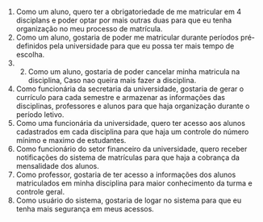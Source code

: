 1. Como um aluno, quero ter a obrigatoriedade de me matricular em 4 disciplans e poder optar por mais outras duas para que eu tenha organização no meu processo de matrícula.
2. Como um aluno, gostaria de poder me matricular durante períodos pré-definidos pela universidade para que eu possa ter mais tempo de escolha.
3. 2. Como um aluno, gostaria de poder cancelar minha matricula na disciplina, Caso nao queira mais fazer a disciplina.
4. Como funcionária da secretaria da universidade, gostaria de gerar o currículo para cada semestre e armazenar as informações das disciplinas, professores e alunos para que haja organização durante o período letivo.
5. Como uma funcionária da universidade, quero ter acesso aos alunos cadastrados em cada disciplina para que haja um controle do número mínimo e maximo de estudantes.
6. Como funcionário do setor financeiro da universidade, quero receber notificações do sistema de matrículas para que haja a cobrança da mensalidade dos alunos.
7. Como professor, gostaria de ter acesso a informações dos alunos matriculados em minha disciplina para maior conhecimento da turma e controle geral.
8. Como usuário do sistema, gostaria de logar no sistema para que eu tenha mais segurança em meus acessos.

